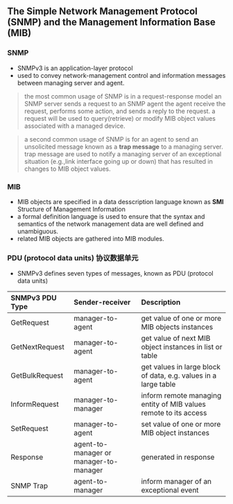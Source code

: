 ## The Simple Network Management Protocol (SNMP) and the Management Information Base (MIB)

### SNMP 
- SNMPv3 is an application-layer protocol
- used to convey network-management control and information messages between managing server and agent.

> the most common usage of SNMP is in a request-response model
> an SNMP server sends a request to an SNMP agent
> the agent receive the request, performs some action, and sends a reply to the request.
> a request will be used to query(retrieve) or modify MIB object values associated with a managed device.

> a second common usage of SNMP is for an agent to send an unsolicited message known as a **trap message** to a managing server.
> trap message are used to notify a managing server of an exceptional situation (e.g.,link interface going up or down)
> that has resulted in changes to MIB object values.

### MIB
- MIB objects are specified in a data desscription language known as **SMI** Structure of Management Information
- a formal definition language is used to ensure that the syntax and semantics of the network management data are well defined and unambiguous.
- related MIB objects are gathered into MIB modules.

### PDU (protocol data units) 协议数据单元
- SNMPv3 defines seven types of messages, known as PDU (protocol data units)

| SNMPv3 PDU Type  | Sender-receiver | Description  |
|:--|:--|:--|
|GetRequest   | manager-to-agent  | get value of one or more MIB objects instances  |
|GetNextRequest   | manager-to-agent  |get value of next MIB object instances in list or table   |
|GetBulkRequest   | manager-to-agent  |get values in large block of data, e.g. values in a large table   |
|InformRequest   | manager-to-manager  |inform remote managing entity of MIB values remote to its access   |
|SetRequest   |manager-to-agent   |set value of one or more MIB object instances   |
|Response   |agent-to-manager or manager-to-manager   | generated in response  |
|SNMP Trap | agent-to-manager |inform manager of an exceptional event |
